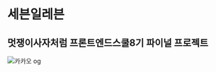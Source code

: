 # 세븐일레븐

## 멋쟁이사자처럼 프론트엔드스쿨8기 파이널 프로젝트
![카카오 og](https://github.com/FRONTENDSCHOOL8/find-it/assets/145115283/702811f4-62cc-4afe-b51d-065233cf0f4a)
